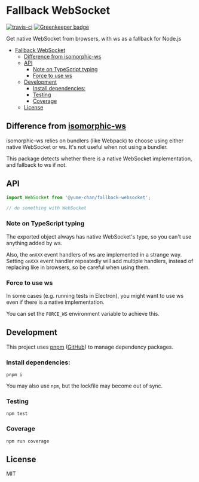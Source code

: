 # Fallback WebSocket

[![travis-ci](https://travis-ci.org/yume-chan/fallback-websocket.svg?branch=master)](https://travis-ci.org/yume-chan/fallback-websocket) [![Greenkeeper badge](https://badges.greenkeeper.io/yume-chan/fallback-websocket.svg)](https://greenkeeper.io/)

Get native WebSocket from browsers, with ws as a fallback for Node.js

- [Fallback WebSocket](#Fallback-WebSocket)
  - [Difference from isomorphic-ws](#Difference-from-isomorphic-ws)
  - [API](#API)
    - [Note on TypeScript typing](#Note-on-TypeScript-typing)
    - [Force to use ws](#Force-to-use-ws)
  - [Development](#Development)
    - [Install dependencies:](#Install-dependencies)
    - [Testing](#Testing)
    - [Coverage](#Coverage)
  - [License](#License)

## Difference from [isomorphic-ws](https://github.com/heineiuo/isomorphic-ws)

isomorphic-ws relies on bundlers (like Webpack) to choose using either native WebSocket or ws. It's not useful when not using a bundler.

This package detects whether there is a native WebSocket implementation, and fallback to ws if not.

## API

``` ts
import WebSocket from '@yume-chan/fallback-websocket';

// do something with WebSocket
```

### Note on TypeScript typing

The exported object always has native WebSocket's type, so you can't use anything added by ws.

Also, the `onXXX` event handlers of ws are implemented in a strange way. Setting `onXXX` event handler repeatedly will add multiple handlers, instead of replacing like in browsers, so be careful when using them.

### Force to use ws

In some cases (e.g. running tests in Electron), you might want to use ws even if there is a native implementation.

You can set the `FORCE_WS` environment variable to achieve this.

## Development

This project uses [pnpm](https://pnpm.js.org/) ([GitHub](https://github.com/pnpm/pnpm)) to manage dependency packages.

### Install dependencies:

``` shell
pnpm i
```

You may also use `npm`, but the lockfile may become out of sync.

### Testing

``` shell
npm test
```

### Coverage

``` shell
npm run coverage
```

## License

MIT
